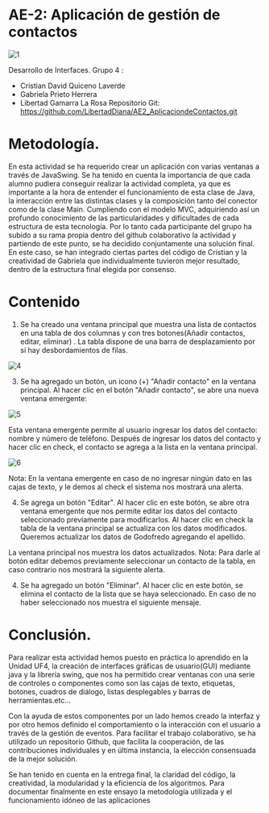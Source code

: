 
# AE-2: Aplicación de gestión de contactos

![1](https://github.com/LibertadDiana/AE2_AplicaciondeContactos/assets/124418682/09b45f49-4d74-4e00-bdd9-511f16354755)

Desarrollo de Interfaces.
Grupo 4 :
+ Cristian David Quiceno Laverde
+ Gabriela Prieto Herrera
+ Libertad Gamarra La Rosa
Repositorio Git:
https://github.com/LibertadDiana/AE2_AplicaciondeContactos.git

# Metodología.
En esta actividad se ha requerido crear un aplicación con varias ventanas a través de JavaSwing. Se
ha tenido en cuenta la importancia de que cada alumno pudiera conseguir realizar la actividad
completa, ya que es importante a la hora de entender el funcionamiento de esta clase de Java, la
interacción entre las distintas clases y la composición tanto del conector como de la clase Main.
Cumpliendo con el modelo MVC, adquiriendo así un profundo conocimiento de las particularidades y
dificultades de cada estructura de esta tecnología.
Por lo tanto cada participante del grupo ha subido a su rama propia dentro del github colaborativo la
actividad y partiendo de este punto, se ha decidido conjuntamente una solución final. En este caso, se
han integrado ciertas partes del código de Cristian y la creatividad de Gabriela que individualmente
tuvieron mejor resultado, dentro de la estructura final elegida por consenso.

# Contenido
1. Se ha creado una ventana principal que muestra una lista de contactos en una tabla de dos columnas y con tres botones(Añadir contactos, editar, eliminar) . 
La tabla dispone de una barra de desplazamiento por si hay desbordamientos de filas.

![4](https://github.com/LibertadDiana/AE2_AplicaciondeContactos/assets/124418682/a78d2153-4b4d-4e5c-a957-600c99dbb5a8)

3. Se ha agregado un botón, un icono (+) "Añadir contacto" en la ventana principal. Al hacer clic en el botón "Añadir contacto", se abre una nueva ventana emergente:

![5](https://github.com/LibertadDiana/AE2_AplicaciondeContactos/assets/124418682/a5d32a9c-433f-4b0d-a6a0-03f6ebd6cff9)

Esta ventana emergente permite al usuario ingresar los datos del contacto: nombre y número de teléfono. Después de ingresar los datos del contacto y hacer clic en check, el contacto se agrega a la lista en la ventana principal.

![6](https://github.com/LibertadDiana/AE2_AplicaciondeContactos/assets/124418682/0ac01ed6-bde5-49b3-b612-0e7a0055da0a)

Nota: En la ventana emergente en caso de no ingresar ningún dato en las cajas de texto, y le
demos al check el sistema nos mostrará una alerta.

4. Se agrega un botón "Editar". Al hacer clic en este botón, se abre otra ventana emergente que nos permite editar los datos del contacto seleccionado previamente para modificarlos. Al hacer clic en check la tabla
   de la ventana principal se actualiza con los datos modificados.
Queremos actualizar los datos de Godofredo agregando el apellido.

La ventana principal nos muestra los datos actualizados.
Nota: Para darle al botón editar debemos previamente seleccionar un contacto de la tabla, en
caso contrario nos mostrará la siguiente alerta.

4. Se ha agregado un botón "Eliminar". Al hacer clic en este botón, se elimina el contacto de la
lista que se haya seleccionado. En caso de no haber seleccionado nos muestra el siguiente
mensaje.

# Conclusión.
Para realizar esta actividad hemos puesto en práctica lo aprendido en la Unidad UF4, la creación de interfaces gráficas de usuario(GUI) mediante java y la librería swing, que nos ha permitido crear ventanas 
con una serie de controles o componentes como son las cajas de texto, etiquetas, botones, cuadros de diálogo, listas desplegables y barras de herramientas.etc… 

Con la ayuda de estos componentes por un lado hemos creado la interfaz y por otro hemos definido el comportamiento o la
interacción con el usuario a través de la gestión de eventos.
Para facilitar el trabajo colaborativo, se ha utilizado un repositorio Github, que facilita la cooperación, de las contribuciones individuales y en última instancia, la elección consensuada de la mejor solución.

Se han tenido en cuenta en la entrega final, la claridad del código, la creatividad, la modularidad y la eficiencia de los algoritmos. Para documentar finalmente en este ensayo la metodología utilizada y el funcionamiento idóneo
de las aplicaciones
